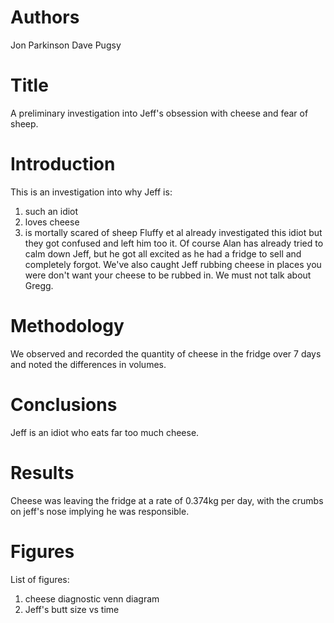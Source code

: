 # Authors
Jon Parkinson
Dave Pugsy

# Title
A preliminary investigation into Jeff's obsession with cheese and fear of sheep.

# Introduction
This is an investigation into why Jeff is:
1) such an idiot
2) loves cheese
3) is mortally scared of sheep
Fluffy et al already investigated this idiot but they got confused and left him too it. 
Of course Alan has already tried to calm down Jeff, but he got all excited as he had a fridge to sell and completely forgot.
We've also caught Jeff rubbing cheese in places you were don't want your cheese to be rubbed in. 
We must not talk about Gregg. 

# Methodology 
We observed and recorded the quantity of cheese in the fridge over 7 days and noted the differences in volumes.

# Conclusions
Jeff is an idiot who eats far too much cheese. 

# Results
Cheese was leaving the fridge at a rate of 0.374kg per day, with the crumbs on jeff's nose implying he was responsible. 

# Figures
List of figures:
1) cheese diagnostic venn diagram
2) Jeff's butt size vs time
